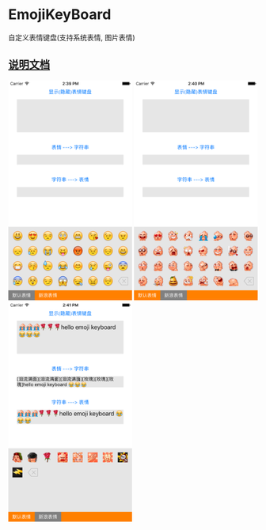 # EmojiKeyBoard
自定义表情键盘(支持系统表情, 图片表情)

## [说明文档](http://www.jianshu.com/p/e88857fa3f95)

<img src = "https://github.com/Chakery/images/blob/master/emojiKeyBoard/1.png?raw=true" width = 250 height = 445/>
<img src = "https://github.com/Chakery/images/blob/master/emojiKeyBoard/2.png?raw=true" width = 250 height = 445/>
<img src = "https://github.com/Chakery/images/blob/master/emojiKeyBoard/3.png?raw=true" width = 250 height = 445/>
